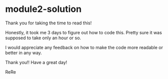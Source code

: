 # module2-solution

Thank you for taking the time to read this!

Honestly, it took me 3 days to figure out how to code this.
Pretty sure it was supposed to take only an hour or so.

I would appreciate any feedback on how to make the code more readable or better in any way.

Thank you!!
Have a great day!

ReRe
